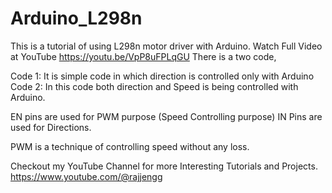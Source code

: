 # Arduino_L298n

This is a tutorial of using L298n motor driver with Arduino.
Watch Full Video at YouTube https://youtu.be/VpP8uFPLqGU
There is a two code,

Code 1: It is simple code in which direction is controlled only with Arduino
Code 2: In this code both direction and Speed is being controlled with Arduino.

EN pins are used for PWM purpose (Speed Controlling purpose)
IN Pins are used for Directions.

PWM is a technique of controlling speed without any loss.

Checkout my YouTube Channel for more Interesting Tutorials and Projects.
https://www.youtube.com/@rajjengg
